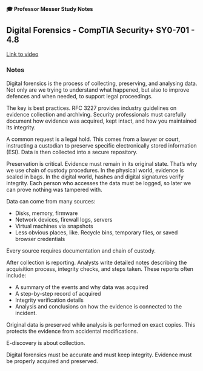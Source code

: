 #### 🎓 Professor Messer Study Notes

##  Digital Forensics - CompTIA Security+ SY0-701 - 4.8

[Link to video](https://youtu.be/UtDWApdO8Zk?si=_snl5iwryp8ynnFH)

### Notes


Digital forensics is the process of collecting, preserving, and analysing data. Not only are we trying to understand what happened, but also to improve defences and when needed, to support legal proceedings.

The key is best practices. RFC 3227 provides industry guidelines on evidence collection and archiving. Security professionals must carefully document how evidence was acquired, kept intact, and how you maintained its integrity.

A common request is a legal hold. This comes from a lawyer or court, instructing a custodian to preserve specific electronically stored information (ESI). Data is then collected into a secure repository.

Preservation is critical. Evidence must remain in its original state. That’s why we use chain of custody procedures. In the physical world, evidence is sealed in bags. In the digital world, hashes and digital signatures verify integrity. Each person who accesses the data must be logged, so later we can prove nothing was tampered with.

Data can come from many sources:
- Disks, memory, firmware
- Network devices, firewall logs, servers
- Virtual machines via snapshots
- Less obvious places, like. Recycle bins, temporary files, or saved browser credentials

Every source requires documentation and chain of custody.

After collection is reporting. Analysts write detailed notes describing the acquisition process, integrity checks, and steps taken. These reports often include:
- A summary of the events and why data was acquired
- A step-by-step record of acquired
- Integrity verification details
- Analysis and conclusions on how the evidence is connected to the incident.

Original data is preserved while analysis is performed on exact copies. This protects the evidence from accidental modifications.

E-discovery is about collection.

Digital forensics must be accurate and must keep integrity. Evidence must be properly acquired and preserved. 

